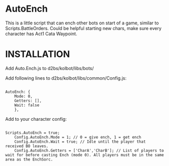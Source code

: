 # AutoEnch

This is a little script that can ench other bots on start of a game, similar to Scripts.BattleOrders.
Could be helpful starting new chars, make sure every character has Act1 Cata Waypoint.

# INSTALLATION

Add Auto.Ench.js to d2bs/kolbot/libs/bots/



Add following lines to d2bs/kolbot/libs/common/Config.js:
```

AutoEnch: {
    Mode: 0,
    Getters: [],
    Wait: false
    },

```


Add to your character config:
```

Scripts.AutoEnch = true;
    Config.AutoEnch.Mode = 1; // 0 = give ench, 1 = get ench
    Config.AutoEnch.Wait = true; // Idle until the player that received BO leaves.
    Config.AutoEnch.Getters = ['CharA','CharB']; // List of players to wait for before casting Ench (mode 0). All players must be in the same area as the EnchSorc.

```

